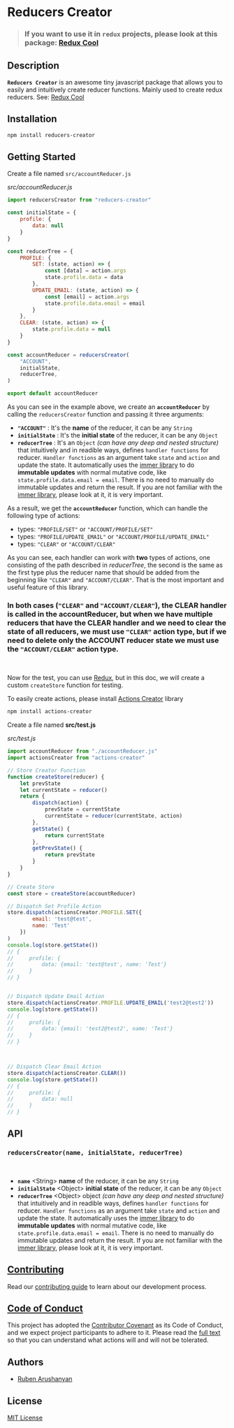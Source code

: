 # Reducers Creator
 
> ###  **If you want to use it in `redux` projects, please look at this package: [Redux Cool](https://github.com/ruben-arushanyan/redux-cool)**


## Description
**`Reducers Creator`** is an awesome tiny javascript package that allows you to easily and intuitively create reducer functions. Mainly used to create redux reducers. See: [Redux Cool](https://github.com/ruben-arushanyan/redux-cool)

## Installation

```bash
npm install reducers-creator
```

## Getting Started

Create a file named `src/accountReducer.js`

*src/accountReducer.js*
```javascript
import reducersCreator from "reducers-creator"

const initialState = {
    profile: {
        data: null
    }
}

const reducerTree = {
    PROFILE: {
        SET: (state, action) => {
            const [data] = action.args
            state.profile.data = data
        },
        UPDATE_EMAIL: (state, action) => {
            const [email] = action.args
            state.profile.data.email = email
        }
    },
    CLEAR: (state, action) => {
        state.profile.data = null
    }
}

const accountReducer = reducersCreator(
    "ACCOUNT",
    initialState,
    reducerTree,
)

export default accountReducer

```
As you can see in the example above, we create an **`accountReducer`** by calling the `reducersCreator` function and passing it three arguments:

- **`"ACCOUNT"`** : It's the **name** of the reducer, it can be any `String`
- **`initialState`** : It's the **initial state** of the reducer, it can be any `Object`
- **`reducerTree`** : It's an `Object` *(can have any deep and nested structure)* that intuitively and in readible ways, defines `handler functions` for reducer. `Handler functions` as an argument take `state` and `action` and update the state. It automatically uses the [immer library](https://immerjs.github.io/immer/) to do **immutable updates** with normal mutative code, like `state.profile.data.email = email`. There is no need to manually do immutable updates and return the result. If you are not familiar with the [immer library](https://immerjs.github.io/immer/), please look at it, it is very important.

As a result, we get the **`accountReducer`** function, which can handle the following type of actions:
- types: `"PROFILE/SET"` or `"ACCOUNT/PROFILE/SET"`
- types: `"PROFILE/UPDATE_EMAIL"` or `"ACCOUNT/PROFILE/UPDATE_EMAIL"`
- types: `"CLEAR"` or `"ACCOUNT/CLEAR"`

As you can see, each handler can work with **two** types of actions, one consisting of the path described in *reducerTree*, the second is the same as the first type plus the reducer name that should be added from the beginning like `"CLEAR"` and `"ACCOUNT/CLEAR"`. That is the most important and useful feature of this library.
### In both cases (`"CLEAR"` and `"ACCOUNT/CLEAR"`), the **CLEAR** handler is called in the **accountReducer**, but when we have multiple reducers that have the **CLEAR** handler and we need to clear the state of all reducers, we must use `"CLEAR"` action type, but if we need to delete only the **ACCOUNT** reducer state we must use the `"ACCOUNT/CLEAR"` action type.

<br/>

Now for the test, you can use [Redux](https://github.com/ruben-arushanyan/redux-cool), but in this doc, we will create a custom `createStore` function for testing.

To easily create actions, please install [Actions Creator](https://github.com/ruben-arushanyan/actions-creator) library
```bash
npm install actions-creator
```
Create a file named **src/test.js**

*src/test.js*
```javascript
import accountReducer from "./accountReducer.js"
import actionsCreator from "actions-creator"

// Store Creator Function
function createStore(reducer) {
    let prevState
    let currentState = reducer()
    return {
        dispatch(action) {
            prevState = currentState
            currentState = reducer(currentState, action)
        },
        getState() {
            return currentState
        },
        getPrevState() {
            return prevState
        }
    }
}

// Create Store
const store = createStore(accountReducer)

// Dispatch Set Profile Action
store.dispatch(actionsCreator.PROFILE.SET({
        email: 'test@test',
        name: 'Test'
    })
)
console.log(store.getState())
// {
//     profile: {
//         data: {email: 'test@test', name: 'Test'}
//     }
// }


// Dispatch Update Email Action
store.dispatch(actionsCreator.PROFILE.UPDATE_EMAIL('test2@test2'))
console.log(store.getState())
// {
//     profile: {
//         data: {email: 'test2@test2', name: 'Test'}
//     }
// }



// Dispatch Clear Email Action
store.dispatch(actionsCreator.CLEAR())
console.log(store.getState())
// {
//     profile: {
//         data: null
//     }
// }

```


## API


### **`reducersCreator(name, initialState, reducerTree)`**
<br/>

- **`name`** \<String> **name** of the reducer, it can be any `String`
- **`initialState`** \<Object> **initial state** of the reducer, it can be any `Object`
- **`reducerTree`** \<Object> object *(can have any deep and nested structure)* that intuitively and in readible ways, defines `handler functions` for reducer. `Handler functions` as an argument take `state` and `action` and update the state. It automatically uses the [immer library](https://immerjs.github.io/immer/) to do **immutable updates** with normal mutative code, like `state.profile.data.email = email`. There is no need to manually do immutable updates and return the result. If you are not familiar with the [immer library](https://immerjs.github.io/immer/), please look at it, it is very important.



## [Contributing](https://github.com/ruben-arushanyan/reducers-creator/blob/master/CONTRIBUTING.md)

Read our [contributing guide](https://github.com/ruben-arushanyan/reducers-creator/blob/master/CONTRIBUTING.md) to learn about our development process.

## [Code of Conduct](https://github.com/ruben-arushanyan/reducers-creator/blob/master/CODE_OF_CONDUCT.md)

This project has adopted the [Contributor Covenant](https://www.contributor-covenant.org) as its Code of Conduct, and we expect project participants to adhere to it. Please read the [full text](https://github.com/ruben-arushanyan/reducers-creator/blob/master/CODE_OF_CONDUCT.md) so that you can understand what actions will and will not be tolerated.


## Authors

- [Ruben Arushanyan](https://github.com/ruben-arushanyan)

## License
[MIT License](https://github.com/ruben-arushanyan/reducers-creator/blob/master/LICENSE)
